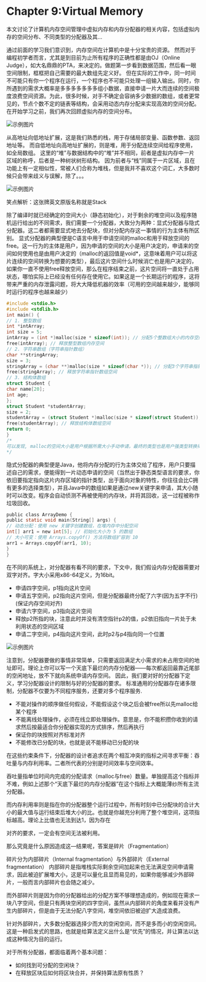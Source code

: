 # Chapter 9:Virtual Memory

本文讨论了计算机内存空间管理中虚拟内存和内存分配器的相关内容，包括虚拟内存的空间分布、不同类型的分配器及其…

通过前面的学习我们意识到，内存空间在计算机中是十分宝贵的资源。
然而对于编程初学者而言，尤其是到目前为止所有程序的正确性都是由OJ（Online Judge），如大名鼎鼎的PTA，来决定的。做题第一步看到数据范围，然后看一眼空间限制，框框把自己需要的最大数组先定义好。
但在实际的工作中，同一时间不可能只有你一个程序在运行，一个程序也不可能只处理一组输入输出。同时，你所遇到的需求大概率是多多多多多多多组小数据，直接申请一片大而连续的空间极度浪费空间资源。为此，很多时候，对手不确定会容纳多少数据的数组，或者更常见的，节点个数不定的链表等结构，会采用动态内存分配来实现高效的空间分配。
在开始学习之前，我们再次回顾虚拟内存的空间分布。

![示例图片](../static/static9/image.png)

从高地址向低地址扩展，这是我们熟悉的栈，用于存储局部变量、函数参数、返回地址等。
而自低地址向高地址扩展的，则是堆，用于分配连续空间给程序使用，如全局数组。
这里的“堆”与数据结构中的“堆”并不相同，前者是虚拟内存中一片区域的称呼，后者是一种树状树形结构。
因为前者与“栈”同属于一片区域，且在功能上有一定相似性，常被人们合称为堆栈，但是我并不喜欢这个词汇，大多数时候只会带来歧义与误解，除了。。。

![示例图片](../static/static9/image1.png)

笑点解析：这张牌英文原版名称就是Stack

除了编译时就已经确定的空间大小（静态初始化），对于剩余的堆空间以及程序随机运行给出的不同需求，我们需要一个分配器，大致分为两种：显式分配器与隐式分配器。这二者都需要显式地去分配块，但对分配内存这一事情的行为主体有所区别。
显式分配器的典型便是C语言中用于申请空间的malloc和用于释放空间的free。这一行为的主体是用户，因为申请的空间的大小是用户决定的，申请来的空间如何使用也是由用户决定的（malloc的返回值是void*，这意味着用户可以将这片连续的空间转换为想要的类型），最后这片空间什么时候消亡也是用户决定的，如果你一直不使用free释放空间，那么在程序结束之前，这片空间将一直处于占用状态，哪怕实际上已经没有任何存在使用它。如果这是一个长期运行的程序，这将带来严重的内存泄露问题，将大大降低机器的效率（可用的空间越来越少，能够同时运行的程序也越来越少）

```c
#include <stdio.h>
#include <stdlib.h>
int main() {
// 1. 整型数组
int *intArray;
int size = 5;
intArray = (int *)malloc(size * sizeof(int)); // 分配5个整数组大小的内存空间
free(intArray); // 释放整型数组内存空间
// 2. 字符串数组（字符串指针数组）
char **stringArray;
size = 3;
stringArray = (char **)malloc(size * sizeof(char *)); // 分配3个字符串指针大小的内存空间
free(stringArray); // 释放字符串指针数组空间
// 3. 结构体数组
struct Student {
char name[20];
int age;
};
struct Student *studentArray;
size = 2;
studentArray = (struct Student *)malloc(size * sizeof(struct Student)); // 分配2个结构体大小的内
free(studentArray); // 释放结构体数组空间
return 0;
}
/*
可以发现, malloc的空间大小是用户根据所需大小手动申请，最终的类型也是用户强类型转换得到的。
*/
```

隐式分配器的典型便是Java，他将内存分配的行为主体交给了程序，用户只要描述自己的需求，便能得到一片动态申请的空间（当然出于静态类型语言的要求，你依旧要指定指向这片内存区域的指针类型，出于面向对象的特性，你往往会比C拥有更多的选择类型），并且Java中的数组如果是通过new关键字来申请，其大小随时可以改变。程序会自动侦测不再被使用的内存块，并将其回收，这一过程被称作垃圾回收。

```c
public class ArrayDemo {
public static void main(String[] args) {
// 动态分配：使用 new 关键字创建数组，在堆内存中分配空间
int[] arr1 = new int[5]; // 初始化大小为 5 的数组
// 大小可变：使用 Arrays.copyOf() 方法将数组扩容到 10
arr1 = Arrays.copyOf(arr1, 10);
}
}
```

在不同的系统上，对分配器有看不同的要求，下文中，我们假设内存分配器需要对双字对齐。字大小采用x86-64定义，为16bit。

- 申请四字空间，p1指向这片空间
- 申请五字空间，p2指向这片空间，但是分配器最终分配了六字(因为五字不行)(保证内存空间对齐)
- 申请六字空间，p3指向这片空间
- 释放p2所指的块，注意此时并没有清空指针p2的值，p2依旧指向一片处于未利用状态的空间区域
- 申请二字空间，p4指向这片空间，此时p2与p4指向同一个位置

![示例图片](../static/static9/image2.png)

注意到，分配器要做的事情非常简单，只需要返回满足大小需求的未占用空间的地址即可。理论上你可以写一个天底下最烂的内存分配器——每次都返回最靠近尾部的空闲地址，放不下就向系统申请内存空间。
因此，我们要对好的分配器下定义，学习分配器设计的限制与好的分配器的要求。
标准通用的分配器存在诸多限制，分配器不仅要为不同程序服务，还要对多个程序服务.

- 不能对操作的顺序做任何假设，不能假设这个块之后会被free所以先malloc给某个程序
- 不能离线处理操作，必须在线立即处理操作。意思是，你不能积攒你收到的请求然后按最适合你分配器实现的方式排序，然后再执行
- 保证你的块按照对齐标准对齐
- 不能修改已分配的块，也就是说不能移动已分配的块

在这些约束条件下，分配器的设计者追求在两个相互冲突的指标之间寻求平衡：吞吐量与内存利用率。二者所代表的分别是时间效率与空间效率。

吞吐量指单位时间内完成的分配请求（malloc与free）数量。单独提高这个指标并不难，例如上述那个“天底下最烂的内存分配器”在这个指标上大概能薄纱所有主流分配器。

而内存利用率则是指在你的分配器整个运行过程中，所有时刻中已分配块的合计大小的最大值与运行结束后堆大小的比。也就是你越充分利用了整个堆空间，这项指标越高。理论上比值也无法到达1，因为存在

对齐的要求，一定会有空间无法被利用。

那么究竟是什么原因造成这—结果呢，答案是碎片（Fragmentation）

碎片分为内部碎片（Internal fragmentation）与外部碎片（External fragmentation）
内部碎片是指堆栈实际剩余空间加起来也无法满足空间申请需求，因此被迫扩展堆大小，这是可以量化且显而易见的，如果你能够减少外部碎片，一般而言内部碎片也会随之减少。

而外部碎片则是因为你的分配器给出的分配方案不够理想造成的，例如现在需求一块八字空间，但是只有两块空闲的四字空间，虽然从内部碎片的角度来看并没有产生内部碎片，但是由于无法分配八字空间，堆空间依旧被迫扩大造成浪费。

针对外部碎片，大多数分配器选择少而大的空闲空间，而不是多而小的空闲空间。这是一种启发式的思路，也就是给算法定义出什么是“优先”的情况，并让算法以达成这种情况为目的运行。

对于所有分配器，都面临着两个基本问题：

- 如何找到可分配的空闲块？
- 在释放区块后如何将区块合并，并保持算法原有性质？
